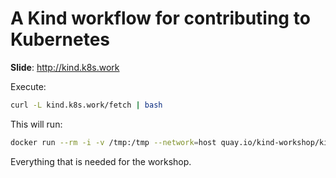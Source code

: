 # A Kind workflow for contributing to Kubernetes

**Slide**: http://kind.k8s.work

Execute:

```bash
curl -L kind.k8s.work/fetch | bash
```

This will run:

```bash
docker run --rm -i -v /tmp:/tmp --network=host quay.io/kind-workshop/kind-fetch
```

Everything that is needed for the workshop.